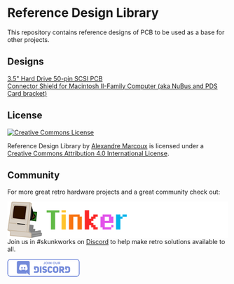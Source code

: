 # Reference Design Library

This repository contains reference designs of PCB to be used as a base for other projects. 



## Designs

[3.5" Hard Drive 50-pin SCSI PCB](3.5%20Hard%20Drive%2050-pin%20SCSI%20PCB)\
[Connector Shield for Macintosh II-Family Computer \(aka NuBus and PDS Card bracket\)](Connector%20Shield%20for%20Macintosh%20II-Family%20Computer)



## License

<a rel="license" href="http://creativecommons.org/licenses/by/4.0/"><img alt="Creative Commons License" style="border-width:0" src="https://i.creativecommons.org/l/by/4.0/88x31.png" /></a>

<span xmlns:dct="http://purl.org/dc/terms/" property="dct:title">Reference Design Library</span> by <a xmlns:cc="http://creativecommons.org/ns#" href="https://github.com/alxlab-zone66x/Reference_Design_Library/tree/main" property="cc:attributionName" rel="cc:attributionURL">Alexandre Marcoux</a> is licensed under a <a rel="license" href="http://creativecommons.org/licenses/by/4.0/">Creative Commons Attribution 4.0 International License</a>.



## Community

For more great retro hardware projects and a great community check out:

[<img src="docs\tinker_different_sat_rev_600.png" alt="Tinker Different" style="float: left;" />](https://tinkerdifferent.com/)









Join us in #skunkworks on [Discord](https://discord.gg/GKcvtgU7P9) to help make retro solutions available to all.

[<img src="docs\discordbanner.png" alt="Discord Open Retro SCSI skunkworks" style="float: left;" />](https://discord.gg/GKcvtgU7P9)



